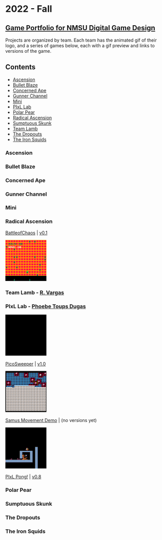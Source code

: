 # 2022 - Fall
## [Game Portfolio for NMSU Digital Game Design](/../index.md)

Projects are organized by team. Each team has the animated gif of their logo, and a series of games below, each with a gif preview and links to versions of the game.

## Contents

- [Ascension](#ascension)
- [Bullet Blaze](#bullet-blaze)
- [Concerned Ape](#concerned-ape)
- [Gunner Channel](#gunner-channel)
- [Mini](#mini)
- [PIxL Lab](#pixl-lab---phoebe-toups-dugas)
- [Polar Pear](#polar-pear)
- [Radical Ascension](#radical-ascension)
- [Sumptuous Skunk](#sumptuous-skunk)
- [Team Lamb](#team-lamb---r-vargas)
- [The Dropouts](#the-dropouts)
- [The Iron Squids](#the-iron-squids)

### Ascension

### Bullet Blaze

### Concerned Ape

### Gunner Channel

### Mini

### Radical Ascension
[BattleofChaos](https://dylrlas.github.io/Team-Repo/BattleofChaos_instructions) \| [v0.1](https://github.com/dylrlas/Team-Repo/releases/tag/v0.1)

<img src= https://github.com/dylrlas/Team-Repo/blob/main/battleofchaos_v0.1.gif alt="Character movement and health spawns for first prototype completed in Battle of Chaos" width="128"/>

### Team Lamb - [R. Vargas](https://github.com/robertvargas-irq)

### PIxL Lab - [Phoebe Toups Dugas](https://pixllab.github.io)

<img src="./logos/pixl-logo_0.gif" alt="Animation of the Play and Interactive Experiences for Learning lab logo showing P-I-L, then the X fades in." width="128"/>

[PicoSweeper](/pixl-lab/picosweeperv1_0.html) \| [v1.0](https://github.com/snapdragoness/pico-8/releases/tag/v1.0)

<img src="./pixl-lab/picosweeper-some_cleared.gif" alt="Animation of blinking cursor on a grid with markers for revealed mines." width="128"/>

[Samus Movement Demo](/pixl-lab/samusmove.html) \| (no versions yet)

<img alt="Animation of character jumping in a platformer game." src="./pixl-lab/samusmove_0.gif" width="128"/>

[PIxL Pong!](/pixl-lab/pixlpong.html) \| [v0.8](https://github.com/NMSU-DGD/lets_make_in_pico_8/releases/tag/0.8)

### Polar Pear

### Sumptuous Skunk

### The Dropouts

### The Iron Squids
